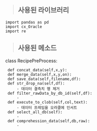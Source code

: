 
 >## 사용된 라이브러리
    import pandas as pd  
    import cx_Oracle  
    import re  

  >## 사용된 메소드

   class RecipePreProcess: 
    
     def concat_data(self,x,y):       
     def merge_data(self,x,y,on): 
     def save_data(self,filename,df):    
     def str_drop_na(self,df):      
	     - 데이터 결측치 행 제거   
     def filter_rawData_by_db_id(self,df): 
	     -
     def execute_to_clob(self,col,text):  
	     - 데이터 프레임을 오라클에 인서트 
     def select_all_db(self):  
	     -
     def comprehession_data(self,db,raw):  
	     -
     
       
